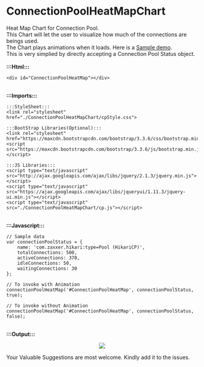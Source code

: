 # ConnectionPoolHeatMapChart
Heat Map Chart for Connection Pool.<br>
This Chart will let the user to visualize how much of the connections are beings used.<br>
The Chart plays animations when it loads. Here is a <a href="http://vsvarun.github.io/ConnectionPoolHeatMapChart/">Sample demo</a>.<br>
This is very simplied by directly accepting a Connection Pool Status object.<br>
<br><b>:::Html:::</b>
```
<div id="ConnectionPoolHeatMap"></div>
```
<br><b>:::Imports:::</b>
```
:::StyleSheet:::  
<link rel="stylesheet" href="./ConnectionPoolHeatMapChart/cpStyle.css">

:::BootStrap Libraries(Optional):::
<link rel="stylesheet" href="https://maxcdn.bootstrapcdn.com/bootstrap/3.3.6/css/bootstrap.min.css"> 
<script src="https://maxcdn.bootstrapcdn.com/bootstrap/3.3.6/js/bootstrap.min.js"> </script> 

:::JS Libraries:::  
<script type="text/javascript" src="http://ajax.googleapis.com/ajax/libs/jquery/2.1.3/jquery.min.js"></script>
<script type="text/javascript" src="https://ajax.googleapis.com/ajax/libs/jqueryui/1.11.3/jquery-ui.min.js"></script>
<script type="text/javascript" src="./ConnectionPoolHeatMapChart/cp.js"></script> 
```
<br><b>:::Javascript:::</b>
```
// Sample data
var connectionPoolStatus = {
	name: 'com.zaxxer.hikari:type=Pool (HikariCP)',
	totalConnections: 500,
	activeConnections: 370,
	idleConnections: 50,
	waitingConnections: 30
};

// To invoke with Animation
connectionPoolHeatMap('#ConnectionPoolHeatMap', connectionPoolStatus, true);

// To invoke without Animation
connectionPoolHeatMap('#ConnectionPoolHeatMap', connectionPoolStatus, false);
```
<br><b>:::Output:::</b>
<p align="center">
  <img src="https://github.com/VsVarun/ConnectionPoolHeatMapChart/blob/master/CPHeatMapChart.JPG?raw=true"/>
</p>


Your Valuable Suggestions are most welcome.
Kindly add it to the issues.
